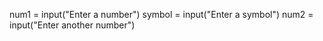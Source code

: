 num1 = input("Enter a number")
symbol = input("Enter a symbol")
num2 = input("Enter another number")
